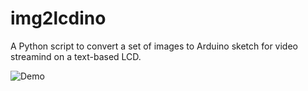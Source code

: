 # img2lcdino
A Python script to convert a set of images to Arduino sketch for video streamind on a text-based LCD.

![Demo](https://github.com/arduinocelentano/img2lcdino/blob/main/img2lcdino_demo.gif)
